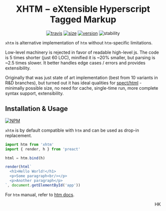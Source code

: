 
<h1 align="center">
  XHTM − eXtensible Hyperscript Tagged Markup
</h1>

<p align="center">
  <a href="https://travis-ci.org/dy/xhtm"><img src="https://travis-ci.org/dy/xhtm.svg?branch=master" alt="travis"></a>
  <a href="https://bundlephobia.com/result?p=xhtm"><img alt="size" src="https://img.shields.io/bundlephobia/minzip/xhtm?label=size"></a>
  <a href="https://npmjs.org/package/xhtm"><img alt="version" src="https://img.shields.io/npm/v/xhtm"></a>
  <img src="https://img.shields.io/badge/stability-stable-green" alt="stability"/>
</p>

`xhtm` is alternative implementation of `htm` without `htm`-specific limitations.

Low-level machinery is rejected in favor of readable high-level js.
The code is 5 times shorter (just 60 LOC), minified it is ~20% smaller, but parsing is ~2.5 times slower. It better handles edge cases / errors and provides extensibility.

Originally that was just state of art implementation (best from 10 variants in R&D branches), but turned out it has ideal qualities for [spect/html](https://ghub.io/spect) - minimally possible size, no need for cache, single-time run, more complete syntax support, extensibility.

<!--
## Improvements over HTM

* HTML syntax support.
* Optionally closed tags support [#91](https://github.com/developit/htm/issues/91).
* HTML directives support [#91](https://github.com/developit/htm/issues/91).
* Dynamic attribute names [#124](https://github.com/developit/htm/issues/124).
* Calculated tag names [#109](https://github.com/developit/htm/issues/109).
* Ignoring null-like arguments (customizable) [#129](https://github.com/developit/htm/issues/129).
* Spaces are compatible with HTML (customizable) [#128](https://github.com/developit/htm/issues/128).
* Escaping quotes [#96](https://github.com/developit/htm/issues/96).
* Customizable template parts.
* Simple validation.
* Smaller size.
* ~~Faster.~~

## Differences from HTM

* No integrations exported.
* No babel compilers available (temporarily).
* Simplified tests runner.
* Simplified significant part of source code.
-->

## Installation & Usage


[![NPM](https://nodei.co/npm/xhtm.png?mini=true)](https://nodei.co/npm/xhtm/)

`xhtm` is by default compatible with `htm` and can be used as drop-in replacement.

```js
import htm from 'xhtm'
import { render, h } from 'preact'

html = htm.bind(h)

render(html`
  <h1>Hello World!</h1>
  <p>Some paragraph<br/></p>
  <p>Another paragraph</p>
`, document.getElementById('app'))
```

For `htm` manual, refer to [htm docs](https://ghub.io/htm).


<!--
## Comparison

|                             | htm       | xhtm            | domtagger | hyperx   | common-tags |
|---|:---:|:---:|:---:|:---:|:---:|
| Size                        | 672b      | 512b            |  1186b    | 1949b    | 1242b       |
| Performance: creation       | 88,111/s  | 30,000/s        |  7,604/s  | 58,961/s | 172,692/s   |
| Performance: usage          | 617,870/s | 30,000/s        |  16,577/s | 60,888/s | 22,344/s    |
| HTML Support                | -         | ~               |           |          |             |
| JSX Support                 | +         | +               |           |          |             |
| Output Format               | h         | h               |           |          |             |
| Static Compiler             | +         | -               |           |          |             |
-->

<p align="right">HK</p>
